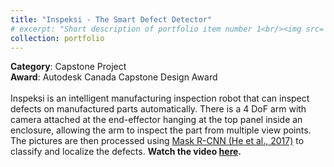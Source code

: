 ```yaml
---
title: "Inspeksi - The Smart Defect Detector"
# excerpt: "Short description of portfolio item number 1<br/><img src='/images/500x300.png'>"
collection: portfolio
---
```


**Category**: Capstone Project<br/>
**Award**: Autodesk Canada Capstone Design Award<br/><br/>
Inspeksi is an intelligent manufacturing inspection robot that can inspect defects on manufactured parts automatically. There is a 4 DoF arm with camera attached at the end-effector hanging at the top panel inside an enclosure, allowing the arm to inspect the part from multiple view points. The pictures are then processed using [Mask R-CNN (He et al., 2017)](https://arxiv.org/abs/1703.06870) to classify and localize the defects. **Watch the video [here](https://www.youtube.com/watch?v=vNWAx3gE_QY).**

<!-- ![image alt text](http//example.io/link-to-image) -->
